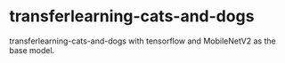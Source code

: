 # transferlearning-cats-and-dogs
transferlearning-cats-and-dogs with tensorflow and MobileNetV2 as the base model.
